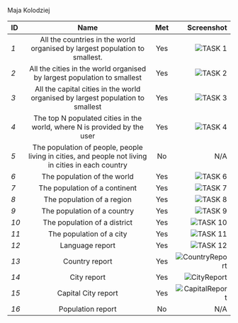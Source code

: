 Maja Kolodziej 

| **ID** | **Name** | **Met** | **Screenshot** |
| :---   |  :----:  |  :---:  |          ---:  |
|  _1_   | All the countries in the world organised by largest population to smallest. | Yes |![TASK 1 ](https://github.com/user-attachments/assets/0bc1100f-0ee3-4991-a267-53717d10fb9c) |
|  _2_   | All the cities in the world organised by largest population to smallest | Yes | ![TASK 2](https://github.com/user-attachments/assets/6144101e-a5c0-44ef-ab19-2f2a58aa8928) |
|  _3_   | All the capital cities in the world organised by largest population to smallest | Yes | ![TASK 3](https://github.com/user-attachments/assets/cc48b9f1-3acb-479f-bc39-a3c2260b8795) |
|  _4_   | The top N populated cities in the world, where N is provided by the user | Yes | ![TASK 4](https://github.com/user-attachments/assets/fc5f2849-ea73-42ba-b320-8b9f003e8756) |
|  _5_   | The population of people, people living in cities, and people not living in cities in each country | No | N/A |
|  _6_   | The population of the world | Yes | ![TASK 6](https://github.com/user-attachments/assets/8e26c63f-81fb-4e0a-908f-a5ae174c7d39) |
|  _7_   | The population of a continent | Yes | ![TASK 7](https://github.com/user-attachments/assets/06f7e886-f093-4de4-b6b8-d0ddba8332c3) |
|  _8_   | The population of a region | Yes | ![TASK 8](https://github.com/user-attachments/assets/ab43d26f-f83e-4385-b475-5ebfa35bc512) |
|  _9_   | The population of a country | Yes | ![TASK 9](https://github.com/user-attachments/assets/70040b14-0f7c-4194-bc20-3ecd5be3b76a) |
|  _10_  | The population of a district | Yes | ![TASK 10](https://github.com/user-attachments/assets/cb4baa54-07f2-4115-b362-85092b791b1d) |
|  _11_  | The population of a city | Yes | ![TASK 11](https://github.com/user-attachments/assets/c31d114d-6e0c-48e0-b8da-191c52f50943) |
|  _12_  | Language report | Yes | ![TASK 12](https://github.com/user-attachments/assets/386055d2-1842-484f-a9d3-f643264c59b6) |
|  _13_  | Country report | Yes | ![CountryReport](https://github.com/user-attachments/assets/6cea5018-66f6-40ed-846b-a442e9305030) |
|  _14_  | City report | Yes | ![CityReport](https://github.com/user-attachments/assets/93465776-b2d2-4beb-beb9-7cc4e2ada947) |
|  _15_  | Capital City report | Yes | ![CapitalReport](https://github.com/user-attachments/assets/1a266f69-4c2f-4d07-9760-45fa26212617) |
|  _16_  | Population report | No | N/A |











 





